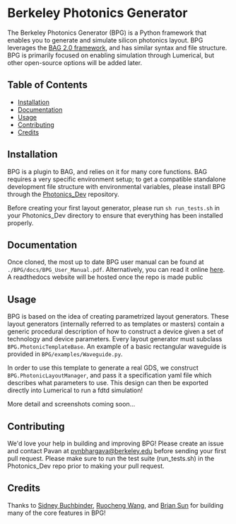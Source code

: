 # Berkeley Photonics Generator 
The Berkeley Photonics Generator (BPG) is a Python framework that enables you to generate and simulate silicon photonics 
layout. BPG leverages the [BAG 2.0 framework](https://github.com/ucb-art/BAG_framework), and has similar syntax and 
file structure. BPG is primarily focused on enabling simulation through Lumerical, but other open-source options will 
be added later.

## Table of Contents
- [Installation](#Installation)
- [Documentation](#Documentation)
- [Usage](#Usage)
- [Contributing](#Contributing)
- [Credits](#Credits)

## Installation
BPG is a plugin to BAG, and relies on it for many core functions. BAG requires a very specific environment setup; 
to get a compatible standalone development file structure with environmental variables, please install BPG through 
the [Photonics_Dev](https://github.com/pvnbhargava/Photonics_Dev) repository.

Before creating your first layout generator, please run `sh run_tests.sh` in your Photonics_Dev directory to ensure that
everything has been installed properly.

## Documentation
Once cloned, the most up to date BPG user manual can be found at `./BPG/docs/BPG_User_Manual.pdf`. Alternatively, you
can read it online [here](docs/BPG_User_Manual.pdf). A readthedocs website will be hosted once the repo is made public

## Usage
BPG is based on the idea of creating parametrized layout generators. These layout generators (internally referred to 
as templates or masters) contain a generic procedural description of how to construct a device given a set 
of technology and device parameters. Every layout generator must subclass `BPG.PhotonicTemplateBase`. An example of a 
basic rectangular waveguide is provided in `BPG/examples/Waveguide.py`.

In order to use this template to generate a real GDS, we construct `BPG.PhotonicLayoutManager`, and pass it a specification
yaml file which describes what parameters to use. This design can then be exported directly into Lumerical to run a
fdtd simulation!

More detail and screenshots coming soon...

## Contributing
We'd love your help in building and improving BPG! Please create an issue and contact Pavan at 
pvnbhargava@berkeley.edu before sending your first pull request. Please make sure to run the test suite (run_tests.sh)
in the Photonics_Dev repo prior to making your pull request.

## Credits
Thanks to [Sidney Buchbinder](https://github.com/sbuchbinder),
[Ruocheng Wang](https://github.com/Ruocheng-Wang),
and [Brian Sun](https://github.com/bsun598) for building many of the core features in BPG!
